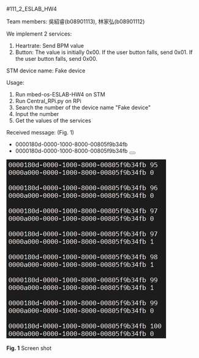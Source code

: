 #111_2_ESLAB_HW4

Team members: 吳紹睿(b08901113), 林家弘(b08901112)

We implement 2 services:
1. Heartrate: Send BPM value
2. Button: The value is initially 0x00. If the user button falls, send 0x01. If the user button falls, send 0x00.

STM device name: Fake device

Usage:
1. Run mbed-os-ESLAB-HW4 on STM
2. Run Central_RPi.py on RPi
3. Search the number of the device name "Fake device"
4. Input the number
5. Get the values of the services

Received message: (Fig. 1)
* 0000180d-0000-1000-8000-00805f9b34fb <Heartrate BPM value>
* 0000180d-0000-1000-8000-00805f9b34fb <Button value>

  
![](img/screenshot.jpg)

**Fig. 1** Screen shot
